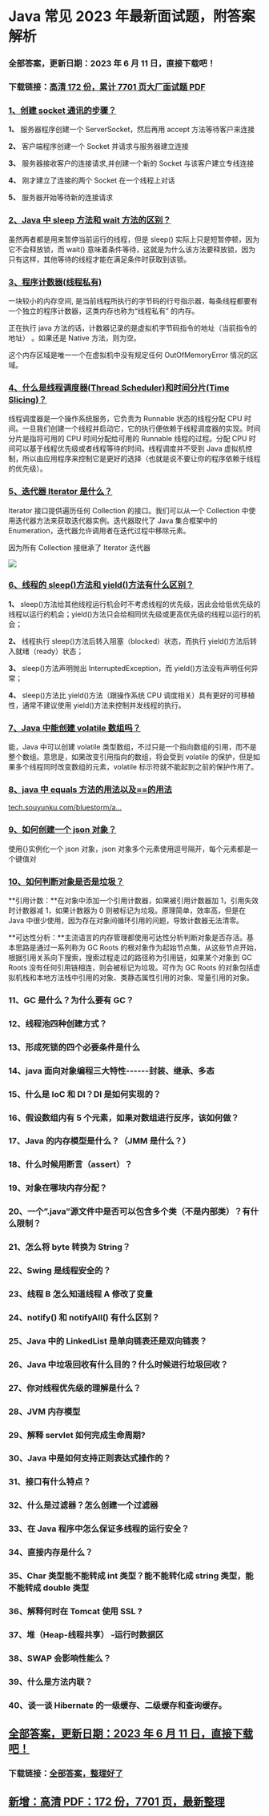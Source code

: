 # Java 常见 2023 年最新面试题，附答案解析

### 全部答案，更新日期：2023 年 6 月 11 日，直接下载吧！

### 下载链接：[高清 172 份，累计 7701 页大厂面试题 PDF](https://gitlab.gaorta.com/devteam/learning-journey/study-materials-collection/-/tree/master/docs/index.md)

### [1、创建 socket 通讯的步骤？](https://gitlab.gaorta.com/devteam/learning-journey/study-materials-collection/-/tree/master/docs/Java/Java常见2021年最新面试题，附答案解析.md#1创建socket通讯的步骤)

**1、** 服务器程序创建一个 ServerSocket，然后再用 accept 方法等待客户来连接

**2、** 客户端程序创建一个 Socket 并请求与服务器建立连接

**3、** 服务器接收客户的连接请求,并创建一个新的 Socket 与该客户建立专线连接

**4、** 刚才建立了连接的两个 Socket 在一个线程上对话

**5、** 服务器开始等待新的连接请求

### [2、Java 中 sleep 方法和 wait 方法的区别？](https://gitlab.gaorta.com/devteam/learning-journey/study-materials-collection/-/tree/master/docs/Java/Java常见2021年最新面试题，附答案解析.md#2java-中-sleep-方法和-wait-方法的区别)

虽然两者都是用来暂停当前运行的线程，但是 sleep() 实际上只是短暂停顿，因为它不会释放锁，而 wait() 意味着条件等待，这就是为什么该方法要释放锁，因为只有这样，其他等待的线程才能在满足条件时获取到该锁。

### [3、程序计数器(线程私有)](https://gitlab.gaorta.com/devteam/learning-journey/study-materials-collection/-/tree/master/docs/Java/Java常见2021年最新面试题，附答案解析.md#3程序计数器线程私有)

一块较小的内存空间, 是当前线程所执行的字节码的行号指示器，每条线程都要有一个独立的程序计数器，这类内存也称为“线程私有” 的内存。

正在执行 java 方法的话，计数器记录的是虚拟机字节码指令的地址（当前指令的地址） 。如果还是 Native 方法，则为空。

这个内存区域是唯一一个在虚拟机中没有规定任何 OutOfMemoryError 情况的区域。

### [4、什么是线程调度器(Thread Scheduler)和时间分片(Time Slicing)？](https://gitlab.gaorta.com/devteam/learning-journey/study-materials-collection/-/tree/master/docs/Java/Java常见2021年最新面试题，附答案解析.md#4什么是线程调度器thread-scheduler和时间分片time-slicing)

线程调度器是一个操作系统服务，它负责为 Runnable 状态的线程分配 CPU 时间。一旦我们创建一个线程并启动它，它的执行便依赖于线程调度器的实现。时间分片是指将可用的 CPU 时间分配给可用的 Runnable 线程的过程。分配 CPU 时间可以基于线程优先级或者线程等待的时间。线程调度并不受到 Java 虚拟机控制，所以由应用程序来控制它是更好的选择（也就是说不要让你的程序依赖于线程的优先级）。

### [5、迭代器 Iterator 是什么？](https://gitlab.gaorta.com/devteam/learning-journey/study-materials-collection/-/tree/master/docs/Java/Java常见2021年最新面试题，附答案解析.md#5迭代器-iterator-是什么)

Iterator 接口提供遍历任何 Collection 的接口。我们可以从一个 Collection 中使用迭代器方法来获取迭代器实例。迭代器取代了 Java 集合框架中的 Enumeration，迭代器允许调用者在迭代过程中移除元素。

因为所有 Collection 接继承了 Iterator 迭代器

![](https://gitee.com/souyunkutech/souyunku-home/raw/master/images/souyunku-web/2020/5/2/056/58/114_2.png#alt=114%5C_2.png)

### [6、线程的 sleep()方法和 yield()方法有什么区别？](https://gitlab.gaorta.com/devteam/learning-journey/study-materials-collection/-/tree/master/docs/Java/Java常见2021年最新面试题，附答案解析.md#6线程的-sleep方法和-yield方法有什么区别)

**1、** sleep()方法给其他线程运行机会时不考虑线程的优先级，因此会给低优先级的线程以运行的机会；yield()方法只会给相同优先级或更高优先级的线程以运行的机会；

**2、** 线程执行 sleep()方法后转入阻塞（blocked）状态，而执行 yield()方法后转入就绪（ready）状态；

**3、** sleep()方法声明抛出 InterruptedException，而 yield()方法没有声明任何异常；

**4、** sleep()方法比 yield()方法（跟操作系统 CPU 调度相关）具有更好的可移植性，通常不建议使用 yield()方法来控制并发线程的执行。

### [7、Java 中能创建 volatile 数组吗？](https://gitlab.gaorta.com/devteam/learning-journey/study-materials-collection/-/tree/master/docs/Java/Java常见2021年最新面试题，附答案解析.md#7java-中能创建-volatile-数组吗)

能，Java 中可以创建 volatile 类型数组，不过只是一个指向数组的引用，而不是整个数组。意思是，如果改变引用指向的数组，将会受到 volatile 的保护，但是如果多个线程同时改变数组的元素，volatile 标示符就不能起到之前的保护作用了。

### [8、java 中 equals 方法的用法以及==的用法](https://gitlab.gaorta.com/devteam/learning-journey/study-materials-collection/-/tree/master/docs/Java/Java常见2021年最新面试题，附答案解析.md#8java中equals方法的用法以及的用法)

[tech.souyunku.com/bluestorm/a…](http://tech.souyunku.com/bluestorm/archive/2012/03/02/2377615.html)

### [9、如何创建一个 json 对象？](https://gitlab.gaorta.com/devteam/learning-journey/study-materials-collection/-/tree/master/docs/Java/Java常见2021年最新面试题，附答案解析.md#9如何创建一个json对象)

使用{}实例化一个 json 对象，json 对象多个元素使用逗号隔开，每个元素都是一个键值对

### [10、如何判断对象是否是垃圾？](https://gitlab.gaorta.com/devteam/learning-journey/study-materials-collection/-/tree/master/docs/Java/Java常见2021年最新面试题，附答案解析.md#10如何判断对象是否是垃圾)

**引用计数：**在对象中添加一个引用计数器，如果被引用计数器加 1，引用失效时计数器减 1，如果计数器为 0 则被标记为垃圾。原理简单，效率高，但是在 Java 中很少使用，因为存在对象间循环引用的问题，导致计数器无法清零。

**可达性分析：**主流语言的内存管理都使用可达性分析判断对象是否存活。基本思路是通过一系列称为 GC Roots 的根对象作为起始节点集，从这些节点开始，根据引用关系向下搜索，搜索过程走过的路径称为引用链，如果某个对象到 GC Roots 没有任何引用链相连，则会被标记为垃圾。可作为 GC Roots 的对象包括虚拟机栈和本地方法栈中引用的对象、类静态属性引用的对象、常量引用的对象。

### 11、GC 是什么？为什么要有 GC？

### 12、线程池四种创建方式？

### 13、形成死锁的四个必要条件是什么

### 14、java 面向对象编程三大特性------封装、继承、多态

### 15、什么是 IoC 和 DI？DI 是如何实现的？

### 16、假设数组内有 5 个元素，如果对数组进行反序，该如何做？

### 17、Java 的内存模型是什么？（JMM 是什么？）

### 18、什么时候用断言（assert）？

### 19、对象在哪块内存分配？

### 20、一个”.java”源文件中是否可以包含多个类（不是内部类）？有什么限制？

### 21、怎么将 byte 转换为 String？

### 22、Swing 是线程安全的？

### 23、线程 B 怎么知道线程 A 修改了变量

### 24、notify() 和 notifyAll() 有什么区别？

### 25、Java 中的 LinkedList 是单向链表还是双向链表？

### 26、Java 中垃圾回收有什么目的？什么时候进行垃圾回收？

### 27、你对线程优先级的理解是什么？

### 28、JVM 内存模型

### 29、解释 servlet 如何完成生命周期?

### 30、Java 中是如何支持正则表达式操作的？

### 31、接口有什么特点？

### 32、什么是过滤器？怎么创建一个过滤器

### 33、在 Java 程序中怎么保证多线程的运行安全？

### 34、直接内存是什么？

### 35、Char 类型能不能转成 int 类型？能不能转化成 string 类型，能不能转成 double 类型

### 36、解释何时在 Tomcat 使用 SSL ?

### 37、堆（Heap-线程共享） -运行时数据区

### 38、SWAP 会影响性能么？

### 39、什么是方法内联？

### 40、谈一谈 Hibernate 的一级缓存、二级缓存和查询缓存。

## [全部答案，更新日期：2023 年 6 月 11 日，直接下载吧！](https://gitlab.gaorta.com/devteam/learning-journey/study-materials-collection/-/tree/master/docs/daan.md)

### 下载链接：[全部答案，整理好了](https://gitlab.gaorta.com/devteam/learning-journey/study-materials-collection/-/tree/master/docs/daan.md)

## [新增：高清 PDF：172 份，7701 页，最新整理](https://gitlab.gaorta.com/devteam/learning-journey/study-materials-collection/-/tree/master/docs/daan.md)
